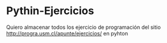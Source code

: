 # Pythin-Ejercicios
Quiero almacenar todos los ejercicio de programación del sitio http://progra.usm.cl/apunte/ejercicios/ en pyhton

